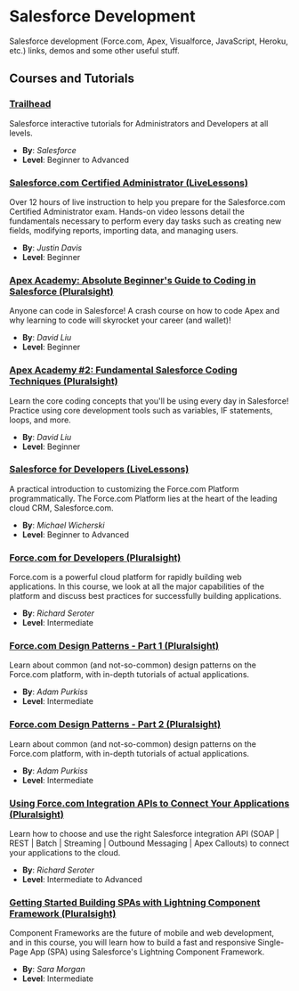 # Salesforce Development
Salesforce development (Force.com, Apex, Visualforce, JavaScript, Heroku, etc.) links, demos and some other useful stuff.

## Courses and Tutorials
### [Trailhead](https://developer.salesforce.com/trailhead)
Salesforce interactive tutorials for Administrators and Developers at all levels.
* **By**: _Salesforce_
* **Level**: Beginner to Advanced

### [Salesforce.com Certified Administrator (LiveLessons)](https://www.safaribooksonline.com/library/view/salesforcecom-certified-administrator/9780133832013/)
Over 12 hours of live instruction to help you prepare for the Salesforce.com Certified Administrator exam. Hands-on video lessons detail the fundamentals necessary to perform every day tasks such as creating new fields, modifying reports, importing data, and managing users.
* **By**: _Justin Davis_
* **Level**: Beginner

### [Apex Academy: Absolute Beginner's Guide to Coding in Salesforce (Pluralsight)](https://www.pluralsight.com/courses/apex-absolute-beginner-guide-coding-salesforce)
Anyone can code in Salesforce! A crash course on how to code Apex and why learning to code will skyrocket your career (and wallet)!
* **By**: _David Liu_
* **Level**: Beginner

### [Apex Academy #2: Fundamental Salesforce Coding Techniques (Pluralsight)](https://www.pluralsight.com/courses/apex-fundamental-coding)
Learn the core coding concepts that you'll be using every day in Salesforce! Practice using core development tools such as variables, IF statements, loops, and more.
* **By**: _David Liu_
* **Level**: Beginner

### [Salesforce for Developers (LiveLessons)](https://www.safaribooksonline.com/library/view/salesforce-for-developers/9780134393896/) 
A practical introduction to customizing the Force.com Platform programmatically. The Force.com Platform lies at the heart of the leading cloud CRM, Salesforce.com.
* **By**: _Michael Wicherski_
* **Level**: Beginner to Advanced

### [Force.com for Developers (Pluralsight)](https://www.pluralsight.com/courses/force4devs)
Force.com is a powerful cloud platform for rapidly building web applications. In this course, we look at all the major capabilities of the platform and discuss best practices for successfully building applications.
* **By**: _Richard Seroter_
* **Level**: Intermediate

### [Force.com Design Patterns - Part 1 (Pluralsight)](https://www.pluralsight.com/courses/forcedotcom-design-patterns-pt1)
Learn about common (and not-so-common) design patterns on the Force.com platform, with in-depth tutorials of actual applications.
* **By**: _Adam Purkiss_
* **Level**: Intermediate

### [Force.com Design Patterns - Part 2 (Pluralsight)](https://www.pluralsight.com/courses/forcedotcom-design-patterns-part2)
Learn about common (and not-so-common) design patterns on the Force.com platform, with in-depth tutorials of actual applications.
* **By**: _Adam Purkiss_
* **Level**: Intermediate

### [Using Force.com Integration APIs to Connect Your Applications (Pluralsight)](https://www.pluralsight.com/courses/using-forcedotcom-integration-aps-connect-applications)
Learn how to choose and use the right Salesforce integration API (SOAP | REST | Batch | Streaming | Outbound Messaging | Apex Callouts) to connect your applications to the cloud.
* **By**: _Richard Seroter_
* **Level**: Intermediate to Advanced

### [Getting Started Building SPAs with Lightning Component Framework (Pluralsight)](https://www.pluralsight.com/courses/lightning-component-framework-spa-getting-started)
Component Frameworks are the future of mobile and web development, and in this course, you will learn how to build a fast and responsive Single-Page App (SPA) using Salesforce's Lightning Component Framework.
* **By**: _Sara Morgan_
* **Level**: Intermediate
